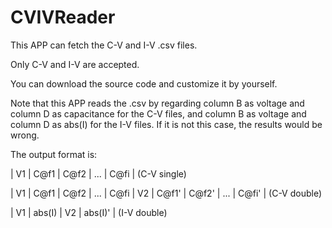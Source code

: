 # CVIVReader
This APP can fetch the C-V and I-V .csv files.

Only C-V and I-V are accepted.

You can download the source code and customize it by yourself.

Note that this APP reads the .csv by regarding column B as voltage and column D as capacitance for the C-V files, and column B as voltage and column D as abs(I) for the I-V files. If it is not this case, the results would be wrong.

The output format is:

|  V1  |  C@f1  |  C@f2  |   ...   |  C@fi  |                                                                  (C-V single)

|  V1  |  C@f1  |  C@f2  |   ...   |  C@fi  |  V2  |  C@f1'  |  C@f2'  |   ...   |  C@fi'  |                   (C-V double)

|  V1  | abs(I) |   V2   | abs(I)' |                                                                           (I-V double)
